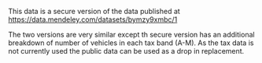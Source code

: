 This data is a secure version of the data published at https://data.mendeley.com/datasets/bymzy9xmbc/1

The two versions are very similar except th secure version has an additional breakdown of number of vehicles in each tax band (A-M). As the tax data is not currently used the public data can be used as a drop in replacement.
